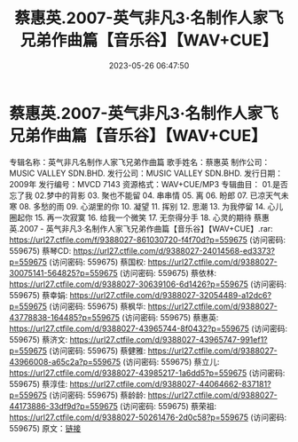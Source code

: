 ﻿---
title: 蔡惠英.2007-英气非凡3·名制作人家飞兄弟作曲篇【音乐谷】【WAV+CUE】
date: 2023-05-26 06:47:50
categories: WAV车载音乐、镜像
tags: 华语中文
---
# 蔡惠英.2007-英气非凡3·名制作人家飞兄弟作曲篇【音乐谷】【WAV+CUE】

专辑名称：英气非凡名制作人家飞兄弟作曲篇
歌手姓名：蔡惠英
制作公司：MUSIC VALLEY SDN.BHD.
发行公司：MUSIC VALLEY SDN.BHD.
发行日期：2009年
发行编号：MVCD 7143
资源格式：WAV+CUE/MP3
专辑曲目：
01.是否忘了我
02.梦中的背影
03. 聚也不能留
04. 串串情
05. 离
06. 盼郎
07. 已凉天气未寒
08. 多愁的雨
09. 心湖里的你
10. 凝望
11. 挥别
12. 思潮
13. 为我停留
14. 心儿圈起你
15. 再一次寂寞
16. 给我一个微笑
17. 无奈得分手
18. 心灵的期待
蔡惠英.2007 - 英气非凡3·名制作人家飞兄弟作曲篇【音乐谷】【WAV+CUE】.rar: https://url27.ctfile.com/f/9388027-861030720-f4f70d?p=559675
(访问密码: 559675)
蔡琴CD: https://url27.ctfile.com/d/9388027-24014568-ed3373?p=559675
(访问密码: 559675)
蔡国权: https://url27.ctfile.com/d/9388027-30075141-564825?p=559675
(访问密码: 559675)
蔡依林: https://url27.ctfile.com/d/9388027-30639106-6d1426?p=559675
(访问密码: 559675)
蔡幸娟: https://url27.ctfile.com/d/9388027-32054489-a12dc6?p=559675
(访问密码: 559675)
蔡枫华: https://url27.ctfile.com/d/9388027-43778838-164485?p=559675
(访问密码: 559675)
蔡惠英: https://url27.ctfile.com/d/9388027-43965744-8f0432?p=559675
(访问密码: 559675)
蔡济文: https://url27.ctfile.com/d/9388027-43965747-991ef1?p=559675
(访问密码: 559675)
蔡健雅: https://url27.ctfile.com/d/9388027-43966008-a65c2a?p=559675
(访问密码: 559675)
蔡立儿: https://url27.ctfile.com/d/9388027-43985217-1a6dd5?p=559675
(访问密码: 559675)
蔡淳佳: https://url27.ctfile.com/d/9388027-44064662-837181?p=559675
(访问密码: 559675)
蔡龄龄: https://url27.ctfile.com/d/9388027-44173886-33df9d?p=559675
(访问密码: 559675)
蔡荣祖: https://url27.ctfile.com/d/9388027-50261476-2d0c58?p=559675
(访问密码: 559675)
原文：[链接](https://blog.sina.com.cn/s/blog_1647c7e760103121l.html)